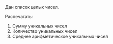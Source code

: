 Дан список целых чисел.

Распечатать:

1. Сумму уникальных чисел
2. Количество уникальных чисел
3. Среднее арифметическое уникальных чисел
